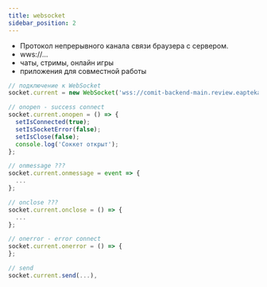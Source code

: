 ```yaml
---
title: websocket
sidebar_position: 2
---
```


- Протокол непрерывного канала связи браузера с сервером.
- wws://...
- чаты, стримы, онлайн игры
- приложения для совместной работы

```ts
// подключение к WebSocket
socket.current = new WebSocket('wss://comit-backend-main.review.eapteka.ru/api/v1/naumen?logintest=test');

// onopen - success connect
socket.current.onopen = () => {
  setIsConnected(true);
  setIsSocketError(false);
  setIsClose(false);
  console.log('Соккет открыт');
};

// onmessage ???
socket.current.onmessage = event => {
  ...
};

// onclose ???
socket.current.onclose = () => {
  ...
};

// onerror - error connect
socket.current.onerror = () => {
};

// send
socket.current.send(...),
```
